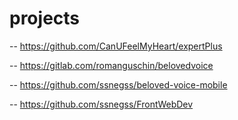 # projects

-- https://github.com/CanUFeelMyHeart/expertPlus

-- https://gitlab.com/romanguschin/belovedvoice

-- https://github.com/ssnegss/beloved-voice-mobile

-- https://github.com/ssnegss/FrontWebDev
